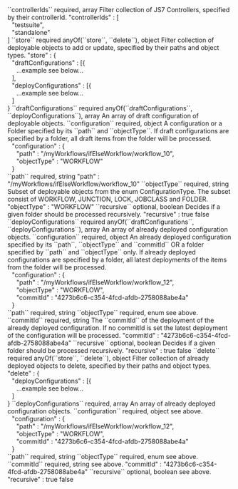 <tr>
<td>``controllerIds``</td>
<td>required, array</td>
<td>Filter collection of JS7 Controllers, specified by their controllerId.</td>
<td> "controllerIds" : [
  <div style="padding-left:10px;">"testsuite",</div>
  <div style="padding-left:10px;">"standalone"</div>
  ]</td>
<td></td>
</tr>
<tr>
<td>``store``</td>
<td>required anyOf(``store``, ``delete``), object</td>
<td>Filter collection of deployable objects to add or update, specified by their paths and object types.</td>
<td>"store" : {
<div style="padding-left:10px;">"draftConfigurations" : [{</div>
<div style="padding-left:20px;">...example see below...</div>
<div style="padding-left:10px;">],</div>
<div style="padding-left:10px;">"deployConfigurations" : [{</div>
<div style="padding-left:20px;">...example see below...</div>
<div style="padding-left:10px;">]</div>
}</td>
<td></td>
</tr>
<tr>
<td style="padding-left:20px;">``draftConfigurations``</td>
<td>required anyOf(``draftConfigurations``, ``deployConfigurations``), array</td>
<td>An array of draft configuration of deployable objects.</td>
<td></td>
<td></td>
</tr>
<tr>
<td style="padding-left:40px;">``configuration``</td>
<td>required, object</td>
<td>A configuration or a Folder specified by its ``path`` and ``objectType``. If draft configurations are specified by a folder, all draft items from the folder will be processed.</td>
<td><div style="padding-left:10px;">"configuration" : {</div>
<div style="padding-left:20px;">"path" : "/myWorkflows/ifElseWorkflow/workflow_10",</div>
<div style="padding-left:20px;">"objectType" : "WORKFLOW"</div>
<div style="padding-left:10px;">}</div>
</td>
<td></td>
</tr>
<tr>
<td style="padding-left:60px;">``path``</td>
<td>required, string</td>
<td></td>
<td>"path" : "/myWorkflows/ifElseWorkflow/workflow_10"</td>
<td></td>
</tr>
<tr>
<td style="padding-left:60px;">``objectType``</td>
<td>required, string</td>
<td>Subset of deployable objects from the enum ConfigurationType. The subset consist of WORKFLOW, JUNCTION, LOCK, JOBCLASS and FOLDER.</td>
<td>"objectType" : "WORKFLOW"</td>
<td></td>
</tr>
<tr>
<td style="padding-left:60px;">``recursive``</td>
<td>optional, boolean</td>
<td>Decides if a given folder should be processed recursively.</td>
<td>"recursive" : true</td>
<td>false</td>
</tr>
<tr>
<td style="padding-left:20px;">``deployConfigurations``</td>
<td>required anyOf(``draftConfigurations``, ``deployConfigurations``), array</td>
<td>An array of already deployed configuration objects.</td>
<td></td>
<td></td>
</tr>
<tr>
<td style="padding-left:40px;">``configuration``</td>
<td>required, object</td>
<td>An already deployed configuration specified by its ``path``, ``objectType`` and ``commitId`` OR a folder specified by ``path`` and ``objectType`` only. If already deployed configurations are specified by a folder, all latest deployments of the items from the folder will be processed.</td>
<td><div style="padding-left:10px;">"configuration" : {</div>
<div style="padding-left:20px;">"path" : "/myWorkflows/ifElseWorkflow/workflow_12",</div>
<div style="padding-left:20px;">"objectType" : "WORKFLOW",</div>
<div style="padding-left:20px;">"commitId" : "4273b6c6-c354-4fcd-afdb-2758088abe4a"</div>
<div style="padding-left:10px;">}</div>
</td>
<td></td>
</tr>
<tr>
<td style="padding-left:60px;">``path``</td>
<td>required, string</td>
<td></td>
<td></td>
<td></td>
</tr>
<tr>
<td style="padding-left:60px;">``objectType``</td>
<td>required, enum</td>
<td>see above.</td>
<td></td>
<td></td>
</tr>
<tr>
<td style="padding-left:60px;">``commitId``</td>
<td>required, string</td>
<td>The ``commitId`` of the deployment of the already deployed configuration. If no commitId is set the latest deployment of the configuration will be processed.</td>
<td>"commitId" : "4273b6c6-c354-4fcd-afdb-2758088abe4a"</td>
<td></td>
</tr>
<tr>
<td style="padding-left:60px;">``recursive``</td>
<td>optional, boolean</td>
<td>Decides if a given folder should be processed recursively.</td>
<td>"recursive" : true</td>
<td>false</td>
</tr>
<tr>
<td>``delete``</td>
<td>required anyOf(``store``, ``delete``), object</td>
<td>Filter collection of already deployed objects to delete, specified by their paths and object types.</td>
<td>"delete" : {
<div style="padding-left:10px;">"deployConfigurations" : [{</div>
<div style="padding-left:20px;">...example see below...</div>
<div style="padding-left:10px;">]</div>
}</td>
<td></td>
</tr>
<tr>
<td style="padding-left:20px;">``deployConfigurations``</td>
<td>required, array</td>
<td>An array of already deployed configuration objects.</td>
<td></td>
<td></td>
</tr>
<tr>
<td style="padding-left:40px;">``configuration``</td>
<td>required, object</td>
<td>see above.</td>
<td><div style="padding-left:10px;">"configuration" : {</div>
<div style="padding-left:20px;">"path" : "/myWorkflows/ifElseWorkflow/workflow_12",</div>
<div style="padding-left:20px;">"objectType" : "WORKFLOW",</div>
<div style="padding-left:20px;">"commitId" : "4273b6c6-c354-4fcd-afdb-2758088abe4a"</div>
<div style="padding-left:10px;">}</div>
</td>
<td></td>
</tr>
<tr>
<td style="padding-left:60px;">``path``</td>
<td>required, string</td>
<td></td>
<td></td>
<td></td>
</tr>
<tr>
<td style="padding-left:60px;">``objectType``</td>
<td>required, enum</td>
<td>see above.</td>
<td></td>
<td></td>
</tr>
<tr>
<td style="padding-left:60px;">``commitId``</td>
<td>required, string</td>
<td>see above.</td>
<td>"commitId" : "4273b6c6-c354-4fcd-afdb-2758088abe4a"</td>
<td></td>
</tr>
<tr>
<td style="padding-left:60px;">``recursive``</td>
<td>optional, boolean</td>
<td>see above.</td>
<td>"recursive" : true</td>
<td>false</td>
</tr>

